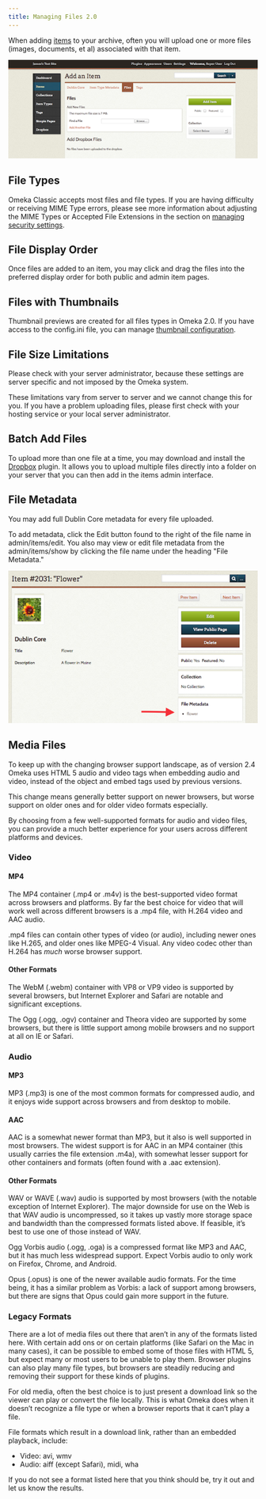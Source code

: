 ```yaml
---
title: Managing Files 2.0
---
```


When adding [items](Items.md) to your archive, often you will upload one or more files (images, documents, et al) associated with that item.

![Files tab of the Add an Item ](../doc_files/filesAdd.png)

File Types
-------------------------------------------------------------

Omeka Classic accepts most files and file types. If you are having difficulty or receiving MIME Type errors, please see more information about adjusting the MIME Types or Accepted File Extensions in the section on [managing security settings](../Admin/Settings/Security_Settings.md).

File Display Order
---------------------------------------------------------------
Once files are added to an item, you may click and drag the files into the preferred display order for both public and admin item pages.

Files with Thumbnails
-------------------------------
Thumbnail previews are created for all files types in Omeka 2.0. If you have access to the config.ini file, you can manage [thumbnail configuration](../Technical/ConfiguringThumbnailCreation.md).

File Size Limitations
-----------------------------
Please check with your server administrator, because these settings are server specific and not imposed by the Omeka system.

These limitations vary from server to server and we cannot change this for you. If you have a problem uploading files, please first check with your hosting service or your local server administrator.

Batch Add Files
---------------------------------------------------------------

To upload more than one file at a time, you may download and install the [Dropbox](../Plugins/Dropbox.md) plugin. It allows you to upload multiple files directly into a folder on your server that you can then add in the items admin interface. 

File Metadata
--------------------------------------------------------------
You may add full Dublin Core metadata for every file uploaded.

To add metadata, click the Edit button found to the right of the file name in admin/items/edit. You also may view or edit file metadata from the admin/items/show by clicking the file name under the heading "File Metadata."

![arrow points to the File Metadata box](../doc_files/filesMetadata.png)

Media Files
------------------------
To keep up with the changing browser support landscape, as of version 2.4 Omeka uses HTML 5 audio and video tags when embedding audio and video, instead of the object and embed tags used by previous versions.

This change means generally better support on newer browsers, but worse support on older ones and for older video formats especially.

By choosing from a few well-supported formats for audio and video files, you can provide a much better experience for your users across different platforms and devices.

### Video
#### MP4
The MP4 container (.mp4 or .m4v) is the best-supported video format across browsers and platforms. By far the best choice for video that will work well across different browsers is a .mp4 file, with H.264 video and AAC audio.

.mp4 files can contain other types of video (or audio), including newer ones like H.265, and older ones like MPEG-4 Visual. Any video codec other than H.264 has *much* worse browser support.

#### Other Formats
The WebM (.webm) container with VP8 or VP9 video is supported by several browsers, but Internet Explorer and Safari are notable and significant exceptions.

The Ogg (.ogg, .ogv) container and Theora video are supported by some browsers, but there is little support among mobile browsers and no support at all on IE or Safari.

### Audio

#### MP3
MP3 (.mp3) is one of the most common formats for compressed audio, and it enjoys wide support across browsers and from desktop to mobile.

#### AAC

AAC is a somewhat newer format than MP3, but it also is well supported in most browsers. The widest support is for AAC in an MP4 container (this usually carries the file extension .m4a), with somewhat lesser support for other containers and formats (often found with a .aac extension).

#### Other Formats

WAV or WAVE (.wav) audio is supported by most browsers (with the notable exception of Internet Explorer). The major downside for use on the Web is that WAV audio is uncompressed, so it takes up vastly more storage space and bandwidth than the compressed formats listed above. If feasible, it’s best to use one of those instead of WAV.

Ogg Vorbis audio (.ogg, .oga) is a compressed format like MP3 and AAC, but it has much less widespread support. Expect Vorbis audio to only work on Firefox, Chrome, and Android.

Opus (.opus) is one of the newer available audio formats. For the time being, it has a similar problem as Vorbis: a lack of support among browsers, but there are signs that Opus could gain more support in the future.

### Legacy Formats
There are a lot of media files out there that aren’t in any of the formats listed here. With certain add ons or on certain platforms (like Safari on the Mac in many cases), it can be possible to embed some of those files with HTML 5, but expect many or most users to be unable to play them. Browser plugins can also play many file types, but browsers are steadily reducing and removing their support for these kinds of plugins.

For old media, often the best choice is to just present a download link so the viewer can play or convert the file locally. This is what Omeka does when it doesn’t recognize a file type or when a browser reports that it can’t play a file.

File formats which result in a download link, rather than an embedded playback, include: 

- Video: avi, wmv
- Audio: aiff (except Safari), midi, wha

If you do not see a format listed here that you think should be, try it out and let us know the results.

